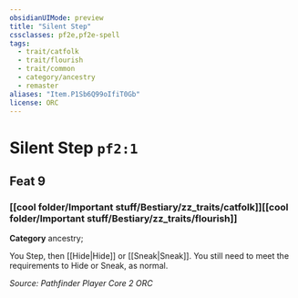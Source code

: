 ```yaml
---
obsidianUIMode: preview
title: "Silent Step"
cssclasses: pf2e,pf2e-spell
tags:
  - trait/catfolk
  - trait/flourish
  - trait/common
  - category/ancestry
  - remaster
aliases: "Item.P1Sb6Q99oIfiT0Gb"
license: ORC
---
```

# Silent Step `pf2:1`
## Feat 9
### [[cool folder/Important stuff/Bestiary/zz_traits/catfolk]][[cool folder/Important stuff/Bestiary/zz_traits/flourish]]

**Category** ancestry; 




You Step, then [[Hide|Hide]] or [[Sneak|Sneak]]. You still need to meet the requirements to Hide or Sneak, as normal.

*Source: Pathfinder Player Core 2*
*ORC*